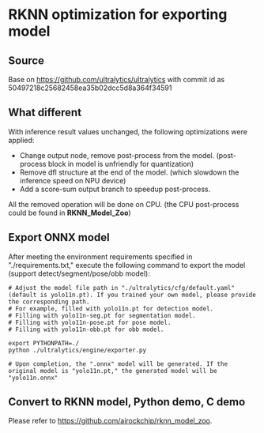 # RKNN optimization for exporting model

## Source
Base on https://github.com/ultralytics/ultralytics with commit id as 50497218c25682458ea35b02dcc5d8a364f34591




## What different
With inference result values unchanged, the following optimizations were applied:
- Change output node, remove post-process from the model. (post-process block in model is unfriendly for quantization)
- Remove dfl structure at the end of the model. (which slowdown the inference speed on NPU device)
- Add a score-sum output branch to speedup post-process.

All the removed operation will be done on CPU. (the CPU post-process could be found in **RKNN_Model_Zoo**)




## Export ONNX model

After meeting the environment requirements specified in "./requirements.txt," execute the following command to export the model (support detect/segment/pose/obb model):

```
# Adjust the model file path in "./ultralytics/cfg/default.yaml" (default is yolo11n.pt). If you trained your own model, please provide the corresponding path. 
# For example, filled with yolo11n.pt for detection model.
# Filling with yolo11n-seg.pt for segmentation model.
# Filling with yolo11n-pose.pt for pose model.
# Filling with yolo11n-obb.pt for obb model.

export PYTHONPATH=./
python ./ultralytics/engine/exporter.py

# Upon completion, the ".onnx" model will be generated. If the original model is "yolo11n.pt," the generated model will be "yolo11n.onnx"
```



## Convert to RKNN model, Python demo, C demo

Please refer to https://github.com/airockchip/rknn_model_zoo.